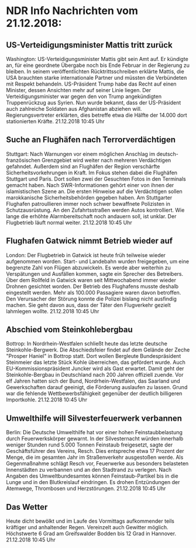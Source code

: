 # NDR Info Nachrichten vom 21.12.2018:


## US-Verteidigungsminister Mattis tritt zurück
Washington: US-Verteidigungsminister Mattis gibt sein Amt auf. Er kündigte an, für eine geordnete Übergabe noch bis Ende Februar in der Regierung zu bleiben. In seinem veröffentlichten Rücktrittsschreiben erklärte Mattis, die USA brauchten starke internationale Partner und müssten die Verbündeten mit Respekt behandeln. US-Präsident Trump habe das Recht auf einen Minister, dessen Ansichten mehr auf seiner Linie liegen. Der Verteidigungsminister war gegen den von Trump angekündigten Truppenrückzug aus Syrien. Nun wurde bekannt, dass der US-Präsident auch zahlreiche Soldaten aus Afghanistan abziehen will. Regierungsvertreter erklärten, dies betreffe etwa die Hälfte der 14.000 dort stationierten Kräfte. 21.12.2018 10:45 Uhr 

## Suche an Flughäfen nach Terrorverdächtigen
Stuttgart: Nach Warnungen vor einem möglichen Anschlag im deutsch-französischen Grenzgebiet wird weiter nach mehreren Verdächtigen gefahndet. Außerdem sind an Flughäfen der Region verschärfte Sicherheitsvorkehrungen in Kraft. Im Fokus stehen dabei die Flughäfen Stuttgart und Paris. Dort sollen zwei der Gesuchten Fotos in den Terminals gemacht haben. Nach SWR-Informationen gehört einer von ihnen der islamistischen Szene an. Die ersten Hinweise auf die Verdächtigen sollen marokkanische Sicherheitsbehörden gegeben haben. Am Stuttgarter Flughafen patroullieren immer noch schwer bewaffnete Polizisten in Schutzausrüstung. An den Zufahrtsstraßen werden Autos kontrolliert. Wie lange die erhöhte Alarmbereitschaft noch andauern soll, ist unklar. Der Flugbetrieb läuft normal weiter. 21.12.2018 10:45 Uhr 

## Flughafen Gatwick nimmt Betrieb wieder auf
London: Der Flugbetrieb in Gatwick ist heute früh teilweise wieder aufgenommen worden. Start- und Landebahn wurden freigegeben, um eine begrenzte Zahl von Flügen abzuwickeln. Es werde aber weiterhin zu Verspätungen und Ausfällen kommen, sagte ein Sprecher des Betreibers. Über dem Rollfeld in Gatwick waren seit Mittwochabend immer wieder Drohnen gesichtet worden. Der Betrieb des Flughafens musste deshalb eingestellt werden. Mehr als 100.000 Passagiere waren davon betroffen. Den Verursacher der Störung konnte die Polizei bislang nicht ausfindig machen. Sie geht davon aus, dass der Täter den Flugverkehr gezielt lahmlegen wollte. 21.12.2018 10:45 Uhr 

## Abschied vom Steinkohlebergbau
Bottrop: In Nordrhein-Westfalen schließt heute das letzte deutsche Steinkohle-Bergwerk. Die Abschiedsfeier findet auf dem Gelände der Zeche "Prosper Haniel" in Bottrop statt. Dort wollen Bergleute Bundespräsident Steinmeier das letzte Stück Kohle überreichen, das gefördert wurde. Auch EU-Kommissionspräsident Juncker wird als Gast erwartet. Damit geht der Steinkohle-Bergbau in Deutschland nach 200 Jahren offiziell zuende. Vor elf Jahren hatten sich der Bund, Nordrhein-Westfalen, das Saarland und Gewerkschaften darauf geeinigt, die Förderung auslaufen zu lassen. Grund war die fehlende Wettbewerbsfähigkeit gegenüber der deutlich billigeren Importkohle. 21.12.2018 10:45 Uhr 

## Umwelthilfe will Silvesterfeuerwerk verbannen
Berlin: Die Deutsche Umwelthilfe hat vor einer hohen Feinstaubbelastung durch Feuerwerkskörper gewarnt. In der Silvesternacht würden innerhalb weniger Stunden rund 5.000 Tonnen Feinstaub freigesetzt, sagte der Geschäftsführer des Vereins, Resch. Dies entspreche etwa 17 Prozent der Menge, die im gesamten Jahr im Straßenverkehr ausgestoßen werde. Als Gegenmaßnahme schlägt Resch vor, Feuerwerke aus besonders belasteten Innenstädten zu verbannen und an den Stadtrand zu verlegen. Nach Angaben des Umweltbundesamtes können Feinstaub-Partikel bis in die Lunge und in den Blutkreislauf eindringen. Es drohen Entzündungen der Atemwege, Thrombosen und Herzstörungen. 21.12.2018 10:45 Uhr 

## Das Wetter
Heute dicht bewölkt und im Laufe des Vormittags aufkommender teils kräftiger und anhaltender Regen. Vereinzelt auch Gewitter möglich. Höchstwerte 6 Grad am Greifswalder Bodden bis 12 Grad in Hannover. 21.12.2018 10:45 Uhr 
